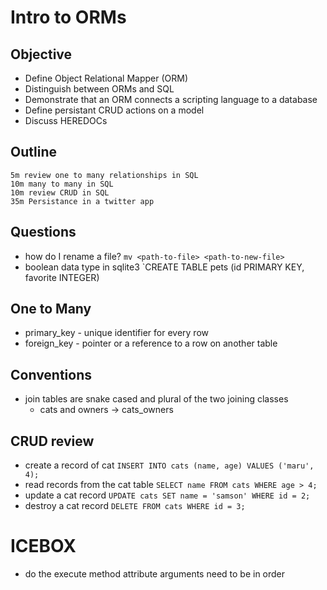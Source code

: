 # Intro to ORMs

## Objective
- Define Object Relational Mapper (ORM)
- Distinguish between ORMs and SQL
- Demonstrate that an ORM connects a scripting language to a database
- Define persistant CRUD actions on a model
- Discuss HEREDOCs

## Outline
```
5m review one to many relationships in SQL
10m many to many in SQL
10m review CRUD in SQL
35m Persistance in a twitter app
```

## Questions
- how do I rename a file?
`mv <path-to-file> <path-to-new-file>`
- boolean data type in sqlite3
`CREATE TABLE pets (id PRIMARY KEY, favorite INTEGER)

## One to Many
- primary_key - unique identifier for every row
- foreign_key - pointer or a reference to a row on another table

## Conventions
- join tables are snake cased and plural of the two joining classes
    - cats and owners -> cats_owners

## CRUD review
- create a record of cat
`INSERT INTO cats (name, age) VALUES ('maru', 4);`
- read records from the cat table
`SELECT name FROM cats WHERE age > 4;`
- update a cat record
`UPDATE cats SET name = 'samson' WHERE id = 2;`
- destroy a cat record
`DELETE FROM cats WHERE id = 3;`

# ICEBOX
- do the execute method attribute arguments need to be in order